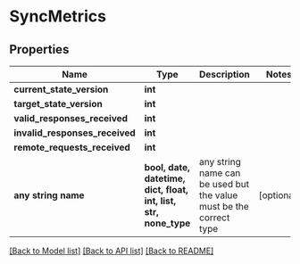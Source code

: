 # SyncMetrics


## Properties
Name | Type | Description | Notes
------------ | ------------- | ------------- | -------------
**current_state_version** | **int** |  | 
**target_state_version** | **int** |  | 
**valid_responses_received** | **int** |  | 
**invalid_responses_received** | **int** |  | 
**remote_requests_received** | **int** |  | 
**any string name** | **bool, date, datetime, dict, float, int, list, str, none_type** | any string name can be used but the value must be the correct type | [optional]

[[Back to Model list]](../README.md#documentation-for-models) [[Back to API list]](../README.md#documentation-for-api-endpoints) [[Back to README]](../README.md)



